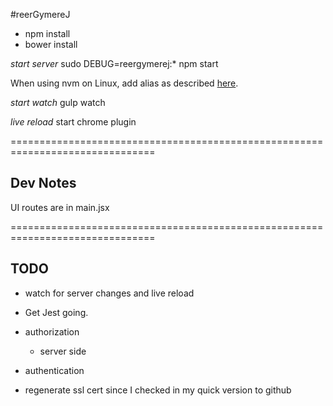 #reerGymereJ

* npm install
* bower install

*start server*
sudo DEBUG=reergymerej:* npm start

When using nvm on Linux, add alias as described [here](https://github.com/creationix/nvm/issues/43#issuecomment-139739406).

*start watch*
gulp watch

*live reload*
start chrome plugin

===============================================================================

## Dev Notes

UI routes are in main.jsx

===============================================================================

## TODO

* watch for server changes and live reload
* Get Jest going.
* authorization
    - server side
* authentication

* regenerate ssl cert since I checked in my quick version to github
